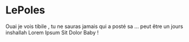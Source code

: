 # LePoles
Ouai je vois tibile , tu ne sauras jamais qui a posté sa ... peut être un jours inshallah 
Lorem Ipsum Sit Dolor Baby !
